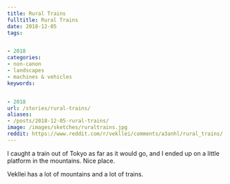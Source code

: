 ```yaml
---
title: Rural Trains
fulltitle: Rural Trains
date: 2018-12-05
tags:


- 2018
categories:
- non-canon
- landscapes
- machines & vehicles
keywords:


- 2018
url: /stories/rural-trains/
aliases:
- /posts/2018-12-05-rural-trains/
image: /images/sketches/ruraltrains.jpg
reddit: https://www.reddit.com/r/vekllei/comments/a3anhl/rural_trains/
---
```

I caught a train out of Tokyo as far as it would go, and I ended up on a little platform in the mountains. Nice place.

Vekllei has a lot of mountains and a lot of trains.
